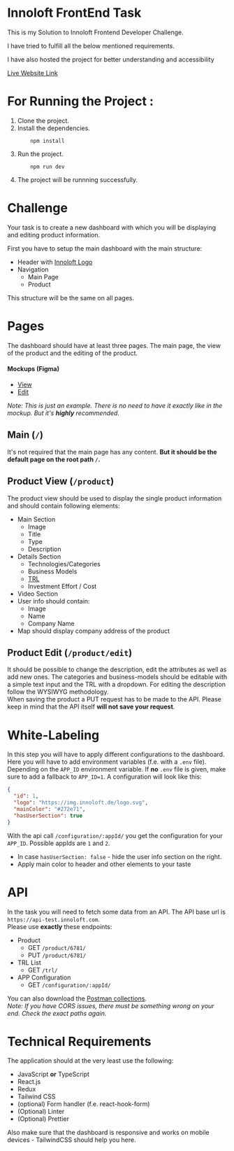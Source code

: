# Innoloft FrontEnd Task

This is my Solution to Innoloft Frontend Developer Challenge.

I have tried to fulfill all the below mentioned requirements.

I have also hosted the project for better understanding and accessibility

[Live Website Link](https://innoloft-front-end-task.vercel.app)

# For Running the Project :

1. Clone the project.
2. Install the dependencies.
   ```
       npm install
   ```
3. Run the project.
   ```
       npm run dev
   ```
4. The project will be runnning successfully.

# Challenge

Your task is to create a new dashboard with which you will be displaying and editing product information.

First you have to setup the main dashboard with the main structure:

- Header with [Innoloft Logo](https://img.innoloft.com/logo.svg)
- Navigation
  - Main Page
  - Product

This structure will be the same on all pages.

# Pages

The dashboard should have at least three pages. The main page, the view of the product and the editing of the product.

#### Mockups (Figma)

- [View](https://www.figma.com/file/ts85mGEzMBSTAmueJ0cN55/Frontend-Application?node-id=0%3A1)
- [Edit](https://www.figma.com/file/ts85mGEzMBSTAmueJ0cN55/Frontend-Application?node-id=1%3A2)

_Note: This is just an example. There is no need to have it exactly like in the mockup. But it's **highly** recommended._

## Main (`/`)

It's not required that the main page has any content. **But it should be the default page on the root path `/`.**

## Product View (`/product`)

The product view should be used to display the single product information and should contain following elements:

- Main Section
  - Image
  - Title
  - Type
  - Description
- Details Section
  - Technologies/Categories
  - Business Models
  - [TRL](https://en.wikipedia.org/wiki/Technology_readiness_level)
  - Investment Effort / Cost
- Video Section
- User info should contain:
  - Image
  - Name
  - Company Name
- Map should display company address of the product

## Product Edit (`/product/edit`)

It should be possible to change the description, edit the attributes as well as add new ones. The categories and business-models should be editable with a simple text input and the TRL with a dropdown. For editing the description follow the WYSIWYG methodology.  
When saving the product a PUT request has to be made to the API. Please keep in mind that the API itself **will not save your request**.

# White-Labeling

In this step you will have to apply different configurations to the dashboard. Here you will have to add environment variables (f.e. with a `.env` file). Depending on the `APP_ID` environment variable. If **no** `.env` file is given, make sure to add a fallback to `APP_ID=1`.
A configuration will look like this:

```json
{
  "id": 1,
  "logo": "https://img.innoloft.de/logo.svg",
  "mainColor": "#272e71",
  "hasUserSection": true
}
```

With the api call `/configuration/:appId/` you get the configuration for your `APP_ID`. Possible appIds are `1` and `2`.

- In case `hasUserSection: false` - hide the user info section on the right.
- Apply main color to header and other elements to your taste

# API

In the task you will need to fetch some data from an API. The API base url is `https://api-test.innoloft.com`.  
Please use **exactly** these endpoints:

- Product
  - GET `/product/6781/`
  - PUT `/product/6781/`
- TRL List
  - GET `/trl/`
- APP Configuration
  - GET `/configuration/:appId/`

You can also download the [Postman collections](https://api-test.innoloft.com/postman_collection.json).  
_Note: If you have CORS issues, there must be something wrong on your end. Check the exact paths again._

# Technical Requirements

The application should at the very least use the following:

- JavaScript **or** TypeScript
- React.js
- Redux
- Tailwind CSS
- (optional) Form handler (f.e. react-hook-form)
- (Optional) Linter
- (Optional) Prettier

Also make sure that the dashboard is responsive and works on mobile devices - TailwindCSS should help you here.
